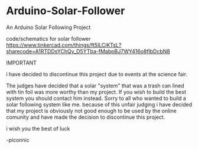# Arduino-Solar-Follower
An Arduino Solar Following Project

code/schematics for solar follower
https://www.tinkercad.com/things/ft5lLCiKTsL?sharecode=A1RTDDsYChQy_D5YTba-fMabpBJ7WY416o8flbDcbN8

IMPORTANT

i have decided to discontinue this 
project due to events at the science fair.

The judges have decided that a solar "system" that was a trash can lined with tin foil was more worthy than my project. If you wish to build the best system you should contact him instead. Sorry to all who wanted to build a solar following system like me.
because of this unfair judging i have decided that my project is obviously not good enough to be used by the online comunity and have
made the decision to discontinue this project. 

i wish you the best of luck

-piconnic
